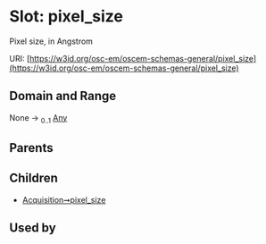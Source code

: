 
# Slot: pixel_size

Pixel size, in Angstrom

URI: [https://w3id.org/osc-em/oscem-schemas-general/pixel_size](https://w3id.org/osc-em/oscem-schemas-general/pixel_size)


## Domain and Range

None &#8594;  <sub>0..1</sub> [Any](Any.md)

## Parents


## Children

 *  [Acquisition➞pixel_size](Acquisition_pixel_size.md)

## Used by

